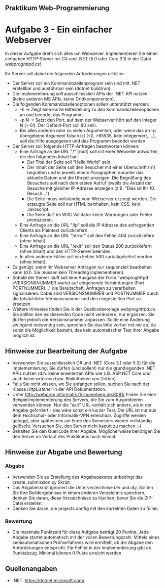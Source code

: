 
## Praktikum Web-Programmierung
# Aufgabe 3 - Ein einfacher Webserver

In dieser Aufgabe dreht sich alles um Webserver. Implementieren Sie einen einfachen HTTP-Server mit C#
und .NET (5.0 oder Core 3.1) in der Datei *webproghttpd.cs*!

Ihr Server soll dabei die folgenden Anforderungen erfüllen:

  * Der Server soll ein Kommandozeilenprogram sein und mit .NET erstellbar und ausführbar sein
    (dotnet build/run).
  * Die Implementierung soll ausschliesslich APIs der .NET API nutzen (keine anderen MS APIs,
    keine  Drittkomponenten).
  * Die folgenden Kommandozeilenoptionen sollen unterstützt werden:
    * -h -> Zeigt eine kurze Hilfestellung zu den Kommandozeilenoptionen an und beendet das Programm.
    * -p N -> Setzt den Port, auf dem der Webserver hört auf den Integer N (> 0!). Der Default-Port
      soll 80 sein.
    * Bei allen anderen oder zu vielen Argumenten, oder wenn das an -p übergebene Argument falsch ist
      (<0, >65535, kein Integerwert, ...), soll die Hilfe ausgegeben und das Programm beendet werden.
  * Der Server soll folgende HTTP-Anfragen beantworten können:
    * Eine Anfrage an die URL "/" (root) soll mit einer Webseite antworten, die den folgenden Inhalt hat:
      * Der Titel der Seite soll "Hello World" sein.
      * Der Inhalt der Seite soll den Besucher mit einer Überschrift (h1) begrüßen und in jeweils einem Paragraphen
        darunter das aktuelle Datum und die Uhrzeit anzeigen. Die Begrüßung des Besuchers soll nach dem ersten Aufruf
        jeweils die Anzahl der Besuche mit gleicher IP-Adresse anzeigen (z.B. "Dies ist Ihr 10. Besuch...").
      * Die Seite muss vollständig vom Webserver erzeugt werden. Die erzeugte Seite soll nur HTML beinhalten,
        kein CSS, kein Javascript.
      * Die Seite darf im W3C Validator keine Warnungen oder Fehler produzieren.
    * Eine Anfrage an die URL "/ip" soll die IP Adresse des anfragenden Clients als Plaintext zurückliefern.
    * Eine Anfrage an die URL "/error" soll den Fehler 404 zurückliefern (ohne Inhalt).
    * Eine Anfrage an die URL "/exit" soll den Status 200 zurückliefern (ohne Inhalt) und den HTTP-Server beenden.
    * In allen anderen Fällen soll ein Fehler 500 zurückgeliefert werden (ohne Inhalt).
  * Es genügt, wenn Ihr Webserver Anfragen nur sequenziell bearbeiten kann (d.h. Sie müssen kein Threading
    implementieren).
  * Sobald der Server läuft soll eine Ausgabe der Form "webproghttpd vVERSIONSNUMMER wartet auf eingehende
    Verbindungen (Port PORTNUMMER)..." die Bereitschaft, Anfragen zu verarbeiten signalisieren. Dabei sind
    VERSIONSNUMMER und PORTNUMMER durch die tatsächliche Versionsnummer und den eingestellten Port zu ersetzen.
  * Weitere Hinweise finden Sie in der Quellcodevorlage *webproghttpd.cs*. Sie sollten den existierenden Code
    nicht verändern, nur ergänzen. Sie dürfen jedoch die Versionsnummer anpassen. Sollte eine Änderung zwingend
    notwendig sein, sprechen Sie das bitte vorher mit mir ab, da sonst die Möglichkeit besteht, das kein
    automatischer Test Ihrer Abgabe möglich ist.

## Hinweise zur Bearbeitung der Aufgabe

  * Verwenden Sie ausschliesslich C# und .NET (Core 3.1 oder 5.0) für die Implementierung. Sie dürfen 
    (und sollen!) nur die grundlegenden .NET APIs nutzen (d.h. keine erweiterten APIs wie z.B. ASP.NET Core 
    und auch keine externen bzw. Bibliotheken von Dritten).
  * Falls Sie nicht wissen, wo Sie anfangen sollen, suchen Sie nach der Klasse *HttpListener* in der
    API Dokumentation.
  * Unter http://webprog.informatik.fh-nuernberg.de:8081/ finden Sie eine Beispielimplementierung
    des Servers, die Sie zum Ausprobieren verwenden können. Nur die "exit" URL verhält sich anders,
    als in der Angabe gefordert - das wäre sonst ein kurzer Test. Die URL ist nur aus dem Hochschul-
    oder Informatik-VPN erreichbar. Zugriffe werden geloggt, aber spätestens am Ende des Semesters
    wieder vollständig gelöscht. Versuchen Sie, den Server nicht kaputt zu machen ;-)
  * Behalten Sie den Quellcode Ihrer Abgabe. Möglicherweise benötigen Sie den Server im Verlauf
    des Praktikums noch einmal.

## Hinweise zur Abgabe und Bewertung

### Abgabe

  * Verwenden Sie zu Erstellung des Abgabepaketes unbedingt das create_submission.py Skript.
  * Das Abgabeskript ignoriert die Unterverzeichnise *bin* und *obj*. Sollten Sie Ihre Buildergebnisse
    in einem anderen Verzeichnis speichern, denken Sie daran, diese Verzeichnisse zu löschen, bevor Sie
    die ZIP-Datei erstellen.
  * Denken Sie daran, die projects.config mit den korrekten Daten zu füllen.

### Bewertung

  * Die maximale Punktzahl für diese Aufgabe beträgt 20 Punkte. Jede Abgabe startet automatisch mit
    der vollen Bewertungszahl. Mittels eines semiautomatischen Prüfverfahrens wird ermittelt, ob die
    Abgabe den Anforderungen entspricht. Für Fehler in der Implementierung gibt es Punktabzug. Minimal
    können 0 Pukte erreicht werden.

## Quellenangaben

  * .NET: https://dotnet.microsoft.com/

